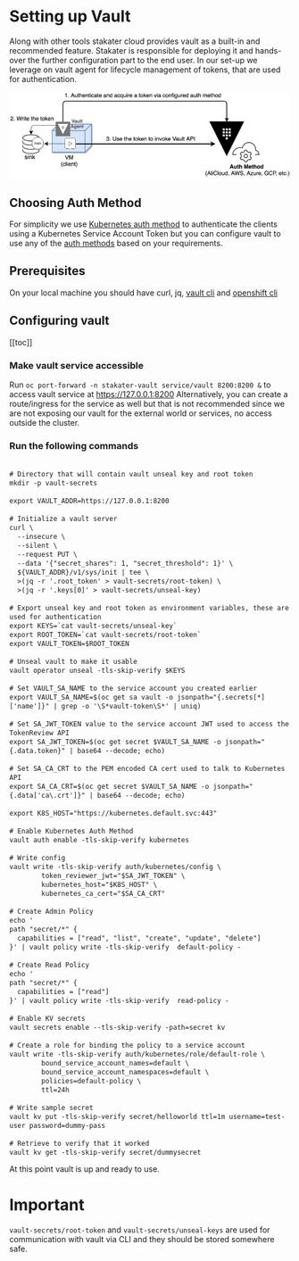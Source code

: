 # Setting up Vault

Along with other tools stakater cloud provides vault as a built-in and recommended feature. Stakater is responsible for 
deploying it and hands-over the further configuration part to the end user. 
In our set-up we leverage on vault agent for lifecycle management of tokens, that are used for authentication. 

![vault-agent](./images/vault-agent.png)

## Choosing Auth Method

For simplicity we use [Kubernetes auth method](https://www.vaultproject.io/docs/auth/kubernetes.html) to authenticate 
the clients using a Kubernetes Service Account Token but you can configure
vault to use any of the [auth methods](https://www.vaultproject.io/docs/auth) based on your requirements.

## Prerequisites

On your local machine you should have curl, jq, [vault cli](https://www.vaultproject.io/docs/install) and [openshift cli](https://docs.openshift.com/container-platform/4.2/cli_reference/openshift_cli/getting-started-cli.html#cli-installing-cli_cli-developer-commands)

## Configuring vault
 
[[toc]]

### Make vault service accessible

Run `oc port-forward -n stakater-vault service/vault 8200:8200 &` to access vault service at https://127.0.0.1:8200
Alternatively, you can create a route/ingress for the service as well but that is not recommended since we are not exposing our
vault for the external world or services, no access outside the cluster.

### Run the following commands

```shell script

# Directory that will contain vault unseal key and root token
mkdir -p vault-secrets

export VAULT_ADDR=https://127.0.0.1:8200

# Initialize a vault server
curl \
  --insecure \
  --silent \
  --request PUT \
  --data '{"secret_shares": 1, "secret_threshold": 1}' \
  ${VAULT_ADDR}/v1/sys/init | tee \
  >(jq -r '.root_token' > vault-secrets/root-token) \
  >(jq -r '.keys[0]' > vault-secrets/unseal-key)

# Export unseal key and root token as environment variables, these are used for authentication
export KEYS=`cat vault-secrets/unseal-key`
export ROOT_TOKEN=`cat vault-secrets/root-token`
export VAULT_TOKEN=$ROOT_TOKEN

# Unseal vault to make it usable
vault operator unseal -tls-skip-verify $KEYS

# Set VAULT_SA_NAME to the service account you created earlier
export VAULT_SA_NAME=$(oc get sa vault -o jsonpath="{.secrets[*]['name']}" | grep -o '\S*vault-token\S*' | uniq)

# Set SA_JWT_TOKEN value to the service account JWT used to access the TokenReview API
export SA_JWT_TOKEN=$(oc get secret $VAULT_SA_NAME -o jsonpath="{.data.token}" | base64 --decode; echo)

# Set SA_CA_CRT to the PEM encoded CA cert used to talk to Kubernetes API
export SA_CA_CRT=$(oc get secret $VAULT_SA_NAME -o jsonpath="{.data['ca\.crt']}" | base64 --decode; echo)

export K8S_HOST="https://kubernetes.default.svc:443"

# Enable Kubernetes Auth Method
vault auth enable -tls-skip-verify kubernetes

# Write config
vault write -tls-skip-verify auth/kubernetes/config \
        token_reviewer_jwt="$SA_JWT_TOKEN" \
        kubernetes_host="$K8S_HOST" \
        kubernetes_ca_cert="$SA_CA_CRT"

# Create Admin Policy
echo '
path "secret/*" {
  capabilities = ["read", "list", "create", "update", "delete"]
}' | vault policy write -tls-skip-verify  default-policy -

# Create Read Policy
echo '
path "secret/*" {
  capabilities = ["read"]
}' | vault policy write -tls-skip-verify  read-policy -

# Enable KV secrets
vault secrets enable --tls-skip-verify -path=secret kv

# Create a role for binding the policy to a service account
vault write -tls-skip-verify auth/kubernetes/role/default-role \
        bound_service_account_names=default \
        bound_service_account_namespaces=default \
        policies=default-policy \
        ttl=24h

# Write sample secret
vault kv put -tls-skip-verify secret/helloworld ttl=1m username=test-user password=dummy-pass

# Retrieve to verify that it worked
vault kv get -tls-skip-verify secret/dummysecret
```

At this point vault is up and ready to use.

# Important

`vault-secrets/root-token` and `vault-secrets/unseal-keys` are used for communication with vault via CLI and they should
be stored somewhere safe.